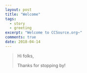 ```yaml
---
layout: post
title: "Welcome"
tags:
  - story
  - greeting
excerpt: "Welcome to CCSource.org~"
comments: true
date: 2018-04-14
---
```


> Hi folks,
>
> Thanks for stopping by!
